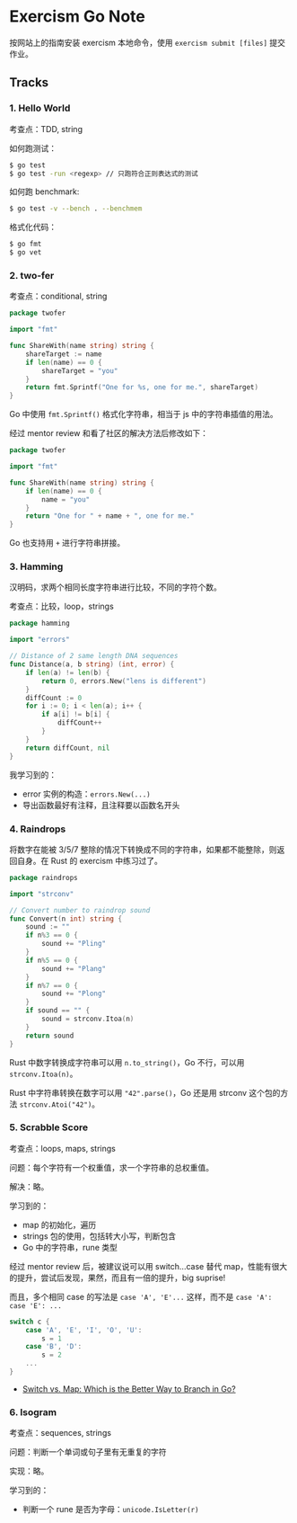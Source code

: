 # Exercism Go Note

按网站上的指南安装 exercism 本地命令，使用 `exercism submit [files]` 提交作业。

## Tracks

### 1. Hello World

考查点：TDD, string

如何跑测试：

```sh
$ go test
$ go test -run <regexp> // 只跑符合正则表达式的测试
```

如何跑 benchmark:

```sh
$ go test -v --bench . --benchmem
```

格式化代码：

```sh
$ go fmt
$ go vet
```

### 2. two-fer

考查点：conditional, string

```go
package twofer

import "fmt"

func ShareWith(name string) string {
	shareTarget := name
	if len(name) == 0 {
		shareTarget = "you"
	}
	return fmt.Sprintf("One for %s, one for me.", shareTarget)
}
```

Go 中使用 `fmt.Sprintf()` 格式化字符串，相当于 js 中的字符串插值的用法。

经过 mentor review 和看了社区的解决方法后修改如下：

```go
package twofer

import "fmt"

func ShareWith(name string) string {
	if len(name) == 0 {
		name = "you"
	}
	return "One for " + name + ", one for me."
}
```

Go 也支持用 `+` 进行字符串拼接。

### 3. Hamming

汉明码，求两个相同长度字符串进行比较，不同的字符个数。

考查点：比较，loop，strings

```go
package hamming

import "errors"

// Distance of 2 same length DNA sequences
func Distance(a, b string) (int, error) {
	if len(a) != len(b) {
		return 0, errors.New("lens is different")
	}
	diffCount := 0
	for i := 0; i < len(a); i++ {
		if a[i] != b[i] {
			diffCount++
		}
	}
	return diffCount, nil
}
```

我学习到的：

- error 实例的构造：`errors.New(...)`
- 导出函数最好有注释，且注释要以函数名开头

### 4. Raindrops

将数字在能被 3/5/7 整除的情况下转换成不同的字符串，如果都不能整除，则返回自身。在 Rust 的 exercism 中练习过了。

```go
package raindrops

import "strconv"

// Convert number to raindrop sound
func Convert(n int) string {
	sound := ""
	if n%3 == 0 {
		sound += "Pling"
	}
	if n%5 == 0 {
		sound += "Plang"
	}
	if n%7 == 0 {
		sound += "Plong"
	}
	if sound == "" {
		sound = strconv.Itoa(n)
	}
	return sound
}
```

Rust 中数字转换成字符串可以用 `n.to_string()`，Go 不行，可以用 `strconv.Itoa(n)`。

Rust 中字符串转换在数字可以用 `"42".parse()`，Go 还是用 strconv 这个包的方法 `strconv.Atoi("42")`。

### 5. Scrabble Score

考查点：loops, maps, strings

问题：每个字符有一个权重值，求一个字符串的总权重值。

解决：略。

学习到的：

- map 的初始化，遍历
- strings 包的使用，包括转大小写，判断包含
- Go 中的字符串，rune 类型

经过 mentor review 后，被建议说可以用 switch...case 替代 map，性能有很大的提升，尝试后发现，果然，而且有一倍的提升，big suprise!

而且，多个相同 case 的写法是 `case 'A', 'E'...` 这样，而不是 `case 'A': case 'E': ...`

```go
switch c {
	case 'A', 'E', 'I', 'O', 'U':
		s = 1
	case 'B', 'D':
		s = 2
	...
}
```

- [Switch vs. Map: Which is the Better Way to Branch in Go?](https://hashrocket.com/blog/posts/switch-vs-map-which-is-the-better-way-to-branch-in-go)

### 6. Isogram

考查点：sequences, strings

问题：判断一个单词或句子里有无重复的字符

实现：略。

学习到的：

- 判断一个 rune 是否为字母：`unicode.IsLetter(r)`
